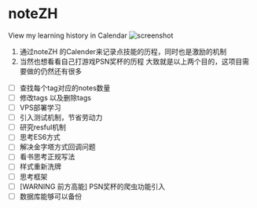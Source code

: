 # noteZH
View my learning history in Calendar
![screenshot](https://cloud.githubusercontent.com/assets/8627387/13604479/cea93c2e-e57d-11e5-84ef-705a11501cac.png)
1. 通过noteZH 的Calender来记录点技能的历程，同时也是激励的机制
2. 当然也想看看自己打游戏PSN奖杯的历程
大致就是以上两个目的，这项目需要做的仍然还有很多


- [ ] 查找每个tag对应的notes数量
- [ ] 修改tags 以及删除tags
- [ ] VPS部署学习
- [ ] 引入测试机制，节省劳动力  
- [ ] 研究resful机制
- [ ] 思考ES6方式  
- [ ] 解决金字塔方式回调问题  
- [ ] 看书思考正规写法  
- [ ] 样式重新洗牌  
- [ ] 思考框架  
- [ ] [WARNING 前方高能] PSN奖杯的爬虫功能引入  
- [ ] 数据库能够可以备份  